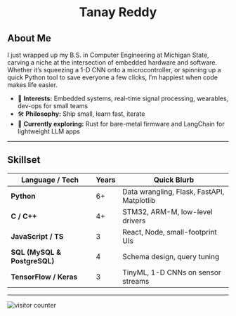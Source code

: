 <h1 align="center">Tanay Reddy</h1>

## About Me
I just wrapped up my B.S. in Computer Engineering at Michigan State, carving a niche at the intersection of embedded hardware and software. Whether it’s squeezing a 1-D CNN onto a microcontroller, or spinning up a quick Python tool to save everyone a few clicks, I’m happiest when code makes life easier.

* 🔧 **Interests:** Embedded systems, real-time signal processing, wearables, dev-ops for small teams  
* 🛠 **Philosophy:** Ship small, learn fast, iterate  
* 🌱 **Currently exploring:** Rust for bare-metal firmware and LangChain for lightweight LLM apps  

---

## Skillset
| Language / Tech | Years | Quick Blurb |
|-----------------|-------|-------------|
| **Python**      | 6+    | Data wrangling, Flask, FastAPI, Matplotlib |
| **C / C++**     | 4+    | STM32, ARM-M, low-level drivers |
| **JavaScript / TS** | 3 | React, Node, small-footprint UIs |
| **SQL (MySQL & PostgreSQL)** | 4 | Schema design, query tuning |
| **TensorFlow / Keras** | 3 | TinyML, 1-D CNNs on sensor streams |

---

<img src="https://profile-counter.glitch.me/Tanakiin/count.svg" alt="visitor counter"/>


